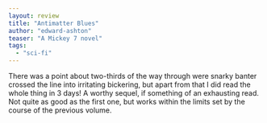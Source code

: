 ```yaml
---
layout: review
title: "Antimatter Blues"
author: "edward-ashton"
teaser: "A Mickey 7 novel"
tags:
  - "sci-fi"
---
```


There was a point about two-thirds of the way through were snarky banter crossed the line into irritating bickering, but apart from that I did read the whole thing in 3 days! A worthy sequel, if something of an exhausting read. Not quite as good as the first one, but works within the limits set by the course of the previous volume.

